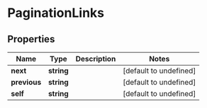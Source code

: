# PaginationLinks

## Properties
| Name | Type | Description | Notes |
| ------------ | ------------- | ------------- | ------------- |
| **next** | **string** |  | [default to undefined] |
| **previous** | **string** |  | [default to undefined] |
| **self** | **string** |  | [default to undefined] |


